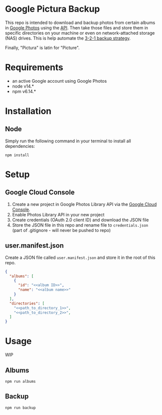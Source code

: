 # Google Pictura Backup

This repo is intended to download and backup photos from certain albums in [Google Photos](https://photos.google.com/) using the [API](https://developers.google.com/photos). Then take those files and store them in specific directories on your machine or even on network-attached storage (NAS) drives. This is help automate the [3-2-1 backup strategy](https://www.backblaze.com/blog/the-3-2-1-backup-strategy/).


Finally, "Pictura" is latin for "Picture".

# Requirements
- an active Google account using Google Photos
- node v14.*
- npm v6.14.*

# Installation

## Node
Simply run the following command in your terminal to install all dependencies:
```
npm install
```

# Setup

## Google Cloud Console
1. Create a new project in Google Photos Library API via the [Google Cloud Console](https://console.cloud.google.com/).
2. Enable Photos Library API in your new project
3. Create credentials (OAuth 2.0 client ID) and download the JSON file
4. Store the JSON file in this repo and rename file to `credentials.json` (part of .gitignore - will never be pushed to repo)

## user.manifest.json
Create a JSON file called `user.manifest.json` and store it in the root of this repo.

```json
{
  "albums": [
    {
      "id": "<<album ID>>",
      "name": "<<album name>>"
    }
  ],
  "directories": [
    "<<path_to_directory_1>>",
    "<<path_to_directory_2>>",
  ]
}
```

# Usage
WIP

## Albums
```
npm run albums
```

## Backup
```
npm run backup
```